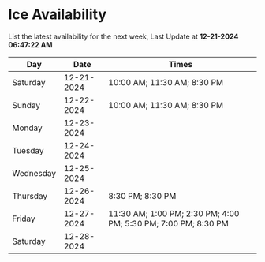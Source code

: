 # Ice Availability

List the latest availability for the next week, Last Update at **12-21-2024 06:47:22 AM**

| Day         | Date        | Times       |
| ----------- | ----------- | ----------- |
|Saturday|12-21-2024|10:00 AM; 11:30 AM; 8:30 PM|
|Sunday|12-22-2024|10:00 AM; 11:30 AM; 8:30 PM|
|Monday|12-23-2024||
|Tuesday|12-24-2024||
|Wednesday|12-25-2024||
|Thursday|12-26-2024|8:30 PM; 8:30 PM|
|Friday|12-27-2024|11:30 AM; 1:00 PM; 2:30 PM; 4:00 PM; 5:30 PM; 7:00 PM; 8:30 PM|
|Saturday|12-28-2024||
